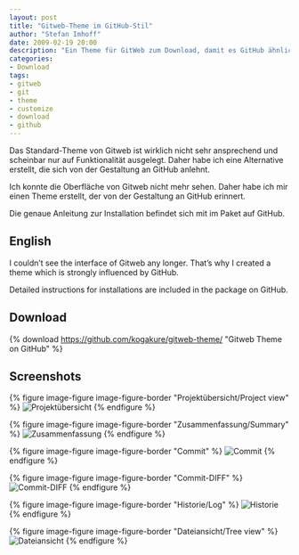 ```yaml
---
layout: post
title: "Gitweb-Theme im GitHub-Stil"
author: "Stefan Imhoff"
date: 2009-02-19 20:00
description: "Ein Theme für GitWeb zum Download, damit es GitHub ähnlicher sieht und nicht mehr so hässlich ist."
categories:
- Download
tags:
- gitweb
- git
- theme
- customize
- download
- github
---
```


Das Standard-Theme von Gitweb ist wirklich nicht sehr ansprechend und scheinbar nur auf Funktionalität ausgelegt. Daher habe ich eine Alternative erstellt, die sich von der Gestaltung an GitHub anlehnt.

Ich konnte die Oberfläche von Gitweb nicht mehr sehen. Daher habe ich mir einen Theme erstellt, der von der Gestaltung an GitHub erinnert.

Die genaue Anleitung zur Installation befindet sich mit im Paket auf GitHub.

## English

I couldn’t see the interface of Gitweb any longer. That’s why I created a theme which is strongly influenced by GitHub.

Detailed instructions for installations are included in the package on GitHub.

## Download

{% download https://github.com/kogakure/gitweb-theme/ "Gitweb Theme on GitHub" %}

## Screenshots

{% figure image-figure image-figure-border "Projektübersicht/Project view" %}
<img src="/assets/images/artikel/gitweb-theme-projects.png" alt="Projektübersicht" />
{% endfigure %}

{% figure image-figure image-figure-border "Zusammenfassung/Summary" %}
<img src="/assets/images/artikel/gitweb-theme-summary.png" alt="Zusammenfassung" />
{% endfigure %}

{% figure image-figure image-figure-border "Commit" %}
<img src="/assets/images/artikel/gitweb-theme-commit.png" alt="Commit" />
{% endfigure %}

{% figure image-figure image-figure-border "Commit-DIFF" %}
<img src="/assets/images/artikel/gitweb-theme-commitdiff.png" alt="Commit-DIFF" />
{% endfigure %}

{% figure image-figure image-figure-border "Historie/Log" %}
<img src="/assets/images/artikel/gitweb-theme-log.png" alt="Historie" />
{% endfigure %}

{% figure image-figure image-figure-border "Dateiansicht/Tree view" %}
<img src="/assets/images/artikel/gitweb-theme-tree.png" alt="Dateiansicht" />
{% endfigure %}
